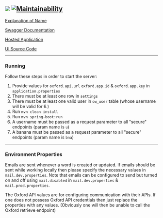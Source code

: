 <img src="https://github.com/benj-power/oworms-ui/blob/develop/src/assets/image/logo.svg"></img> [![Maintainability](https://api.codeclimate.com/v1/badges/7bd7122324ce4551a180/maintainability)](https://codeclimate.com/github/noydb/oworms-api/maintainability)
---

[Explanation of Name](https://memedocumentation.tumblr.com/post/163767097995/explained-oh-worm-meme)

[Swagger Documentation](https://oworms-api.herokuapp.com/swagger-ui/)

[Hosted Application](https://oworms.herokuapp.com)

[UI Source Code](https://github.com/benj-power/oworms-ui)

---

### Running

Follow these steps in order to start the server:

1. Provide values for `oxford.api.url` `oxford.app.id` & `oxford.app.key` in `application.properties`
2. There must be at least one row in `settings`
3. There must be at least one valid user in `ow_user` table (whose username will be valid for 6.)
4. Run `mvn clean install`
5. Run `mvn spring-boot:run`
6. A username must be passed as a request parameter to all "secure" endpoints (param name is `u`)
7. A banana must be passed as a request parameter to all "secure" endpoints (param name is `bna`)
---

### Environment Properties

Emails are sent whenever a word is created or updated. If emails should be sent while working locally then please specify the necessary
values in `mail.dev.properties`. Note that emails can be configured to send but turned on and off using `mail.disabled`
in `mail.dev.properties` & `mail.prod.properties`.

The Oxford API values are for configuring communication with their APIs. If one does not possess Oxford API credentials then just replace
the properties with any values. (Obviously one will then be unable to call the Oxford retrieve endpoint)
